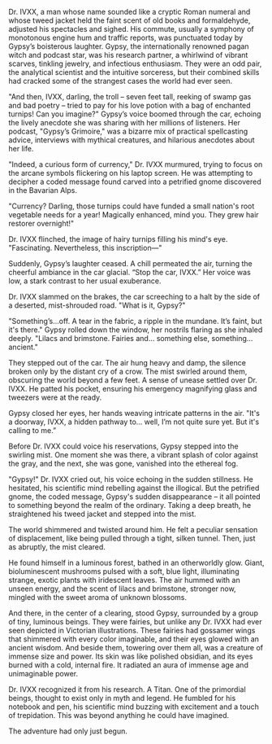 Dr. IVXX, a man whose name sounded like a cryptic Roman numeral and whose tweed jacket held the faint scent of old books and formaldehyde, adjusted his spectacles and sighed. His commute, usually a symphony of monotonous engine hum and traffic reports, was punctuated today by Gypsy’s boisterous laughter. Gypsy, the internationally renowned pagan witch and podcast star, was his research partner, a whirlwind of vibrant scarves, tinkling jewelry, and infectious enthusiasm. They were an odd pair, the analytical scientist and the intuitive sorceress, but their combined skills had cracked some of the strangest cases the world had ever seen.

"And then, IVXX, darling, the troll – seven feet tall, reeking of swamp gas and bad poetry – tried to pay for his love potion with a bag of enchanted turnips! Can you imagine?" Gypsy’s voice boomed through the car, echoing the lively anecdote she was sharing with her millions of listeners. Her podcast, "Gypsy’s Grimoire," was a bizarre mix of practical spellcasting advice, interviews with mythical creatures, and hilarious anecdotes about her life.

"Indeed, a curious form of currency," Dr. IVXX murmured, trying to focus on the arcane symbols flickering on his laptop screen.  He was attempting to decipher a coded message found carved into a petrified gnome discovered in the Bavarian Alps.

"Currency? Darling, those turnips could have funded a small nation's root vegetable needs for a year!  Magically enhanced, mind you.  They grew hair restorer overnight!"

Dr. IVXX flinched, the image of hairy turnips filling his mind's eye. "Fascinating. Nevertheless, this inscription—"

Suddenly, Gypsy’s laughter ceased.  A chill permeated the air, turning the cheerful ambiance in the car glacial. “Stop the car, IVXX.”  Her voice was low, a stark contrast to her usual exuberance.

Dr. IVXX slammed on the brakes, the car screeching to a halt by the side of a deserted, mist-shrouded road.  "What is it, Gypsy?"

"Something’s…off.  A tear in the fabric, a ripple in the mundane. It’s faint, but it's there."  Gypsy rolled down the window, her nostrils flaring as she inhaled deeply. "Lilacs and brimstone.  Fairies and… something else, something…ancient."

They stepped out of the car. The air hung heavy and damp, the silence broken only by the distant cry of a crow. The mist swirled around them, obscuring the world beyond a few feet.  A sense of unease settled over Dr. IVXX. He patted his pocket, ensuring his emergency magnifying glass and tweezers were at the ready.

Gypsy closed her eyes, her hands weaving intricate patterns in the air. "It's a doorway, IVXX, a hidden pathway to… well, I’m not quite sure yet. But it's calling to me.”

Before Dr. IVXX could voice his reservations, Gypsy stepped into the swirling mist.  One moment she was there, a vibrant splash of color against the gray, and the next, she was gone, vanished into the ethereal fog.

"Gypsy!" Dr. IVXX cried out, his voice echoing in the sudden stillness. He hesitated, his scientific mind rebelling against the illogical.  But the petrified gnome, the coded message, Gypsy's sudden disappearance – it all pointed to something beyond the realm of the ordinary.  Taking a deep breath, he straightened his tweed jacket and stepped into the mist.

The world shimmered and twisted around him. He felt a peculiar sensation of displacement, like being pulled through a tight, silken tunnel. Then, just as abruptly, the mist cleared.

He found himself in a luminous forest, bathed in an otherworldly glow.  Giant, bioluminescent mushrooms pulsed with a soft, blue light, illuminating strange, exotic plants with iridescent leaves.  The air hummed with an unseen energy, and the scent of lilacs and brimstone, stronger now, mingled with the sweet aroma of unknown blossoms.

And there, in the center of a clearing, stood Gypsy, surrounded by a group of tiny, luminous beings.  They were fairies, but unlike any Dr. IVXX had ever seen depicted in Victorian illustrations. These fairies had gossamer wings that shimmered with every color imaginable, and their eyes glowed with an ancient wisdom.  And beside them, towering over them all, was a creature of immense size and power.  Its skin was like polished obsidian, and its eyes burned with a cold, internal fire.  It radiated an aura of immense age and unimaginable power.

Dr. IVXX recognized it from his research. A Titan. One of the primordial beings, thought to exist only in myth and legend. He fumbled for his notebook and pen, his scientific mind buzzing with excitement and a touch of trepidation.  This was beyond anything he could have imagined.

The adventure had only just begun.
